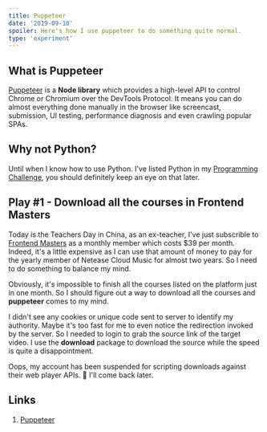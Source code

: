 ```yaml
---
title: Puppeteer
date: '2019-09-10'
spoiler: Here's how I use puppeteer to do something quite normal.
type: 'experiment'
---
```


## What is Puppeteer

[Puppeteer](https://pptr.dev/) is a **Node library** which provides a high-level API to control Chrome or Chromium over the DevTools Protocol. It means you can do almost everything done manually in the browser like screencast, submission, UI testing, performance diagnosis and even crawling popular SPAs.

## Why not Python?

Until when I know how to use Python. I've listed Python in my [Programming Challenge](/programming-challenge), you should definitely keep an eye on that later.

## Play #1 - Download all the courses in Frontend Masters

Today is the Teachers Day in China, as an ex-teacher, I've just subscrible to [Frontend Masters](https://frontendmasters.com/) as a monthly member which costs $39 per month. Indeed, it's a little expensive as I can use that amount of money to pay for the yearly member of Netease Cloud Music for almost two years. So I need to do something to balance my mind.

Obviously, it's impossible to finish all the courses listed on the platform just in one month. So I should figure out a way to download all the courses and **puppeteer** comes to my mind.

I didn't see any cookies or unique code sent to server to identify my authority. Maybe it's too fast for me to even notice the redirection invoked by the server. So I needed to login to grab the source link of the target video. I use the **download** package to download the source while the speed is quite a disappointment.

Oops, my account has been suspended for scripting downloads against their web player APIs. 🤫 I'll come back later.

## Links
1. [Puppeteer](https://pptr.dev/)

